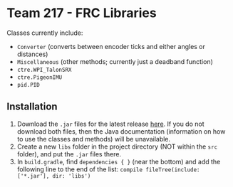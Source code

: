 # Team 217 - FRC Libraries

Classes currently include:
- `Converter` (converts between encoder ticks and either angles or distances)
- `Miscellaneous` (other methods; currently just a deadband function)
- `ctre.WPI_TalonSRX`
- `ctre.PigeonIMU`
- `pid.PID`

## Installation
1) Download the `.jar` files for the latest release [here](https://github.com/Team217/217-Libraries/releases). If you do not download both files, then the Java documentation (information on how to use the classes and methods) will be unavailable.
2) Create a new `libs` folder in the project directory (NOT within the `src` folder), and put the `.jar` files there.
3) In `build.gradle`, find `dependencies { }` (near the bottom) and add the following line to the end of the list: `compile fileTree(include: ['*.jar'], dir: 'libs')`
